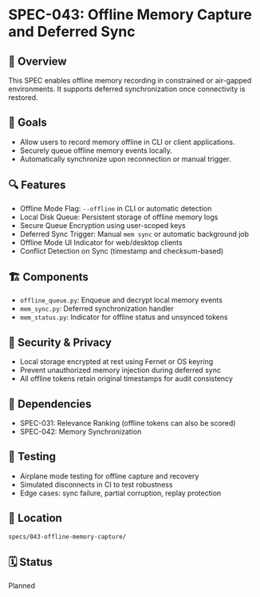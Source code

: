 # SPEC-043: Offline Memory Capture and Deferred Sync

## 📌 Overview
This SPEC enables offline memory recording in constrained or air-gapped environments. It supports deferred synchronization once connectivity is restored.

## 🎯 Goals
- Allow users to record memory offline in CLI or client applications.
- Securely queue offline memory events locally.
- Automatically synchronize upon reconnection or manual trigger.

## 🔍 Features
- Offline Mode Flag: `--offline` in CLI or automatic detection
- Local Disk Queue: Persistent storage of offline memory logs
- Secure Queue Encryption using user-scoped keys
- Deferred Sync Trigger: Manual `mem sync` or automatic background job
- Offline Mode UI Indicator for web/desktop clients
- Conflict Detection on Sync (timestamp and checksum-based)

## 🏗️ Components
- `offline_queue.py`: Enqueue and decrypt local memory events
- `mem_sync.py`: Deferred synchronization handler
- `mem_status.py`: Indicator for offline status and unsynced tokens

## 🔐 Security & Privacy
- Local storage encrypted at rest using Fernet or OS keyring
- Prevent unauthorized memory injection during deferred sync
- All offline tokens retain original timestamps for audit consistency

## 🔗 Dependencies
- SPEC-031: Relevance Ranking (offline tokens can also be scored)
- SPEC-042: Memory Synchronization

## 🧪 Testing
- Airplane mode testing for offline capture and recovery
- Simulated disconnects in CI to test robustness
- Edge cases: sync failure, partial corruption, replay protection

## 📁 Location
`specs/043-offline-memory-capture/`

## 🗓️ Status
Planned
